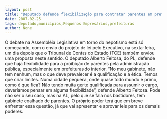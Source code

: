 ```yaml
---
layout: post
title: "Deputado defende flexibilização para contratar parentes em prefeituras de municípios pequenos"
date: 2007-02-25
tags: deputado,municípios,Pequenos Empresários,prefeituras
author: None
---
```

O debate na Assembléia Legislativa em torno do nepotismo está só começando, com o envio do projeto de lei pelo Executivo, na sexta-feira, um dia depois que o Tribunal de Contas do Estado (TCE) também enviou uma proposta neste sentido.
O deputado Alberto Feitosa, do PL, defende que haja flexibilidade para a proibição de parentes pela administração pública, especialmente em prefeituras do interior.
“No meu gabinete, não tem nenhum, mas o que deve prevalecer é a qualificação e a ética. Temos que criar limites. Numa cidade pequena, onde quase todo mundo é primo, como é que fica? Não tendo muita gente qualificada para assumir o cargo, deveríamos pensar em alguma flexibilidade”, defende Alberto Feitosa.
Pode não ser o seu caso, mas na AL, pelo que se fala nos bastidores, tem gabinete coalhado de parentes. O próprio poder terá que em breve enfrentar essa questão, já que vai apresentar e aprovar leis para os demais poderes. 